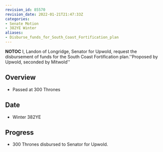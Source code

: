 ```yaml
---
revision_id: 85570
revision_date: 2022-01-21T21:47:33Z
categories:
- Senate Motion
- 382YE Winter
aliases:
- Disburse_funds_for_South_Coast_Fortification_plan
---
```



__NOTOC__
I, Landon of Longridge, Senator for Upwold, request the disbursement of funds for the South Coast Fortification plan.''Proposed by Upwold, seconded by Mitwold''

## Overview
* Passed at 300 Thrones

## Date
* Winter 382YE

## Progress
* 300 Thrones disbursed to Senator for Upwold.